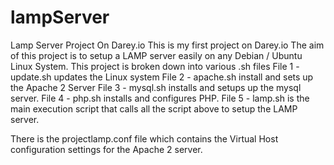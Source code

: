 # lampServer
Lamp Server Project On Darey.io
This is my first project on Darey.io
The aim of this project is to setup a LAMP server easily on any Debian / Ubuntu Linux System.
This project is broken down into various .sh files
File 1  - update.sh updates the Linux system
File 2 - apache.sh install and sets up the Apache 2 Server
File 3 - mysql.sh installs and setups up the mysql server. 
File 4 - php.sh installs and configures PHP.
File 5 - lamp.sh is the main execution script that calls all the script above to setup the LAMP server.

There is the projectlamp.conf file which contains the Virtual Host configuration settings for the Apache 2 server.

